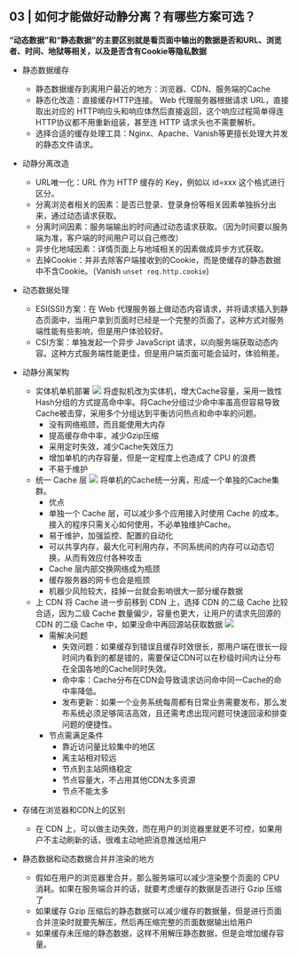 ## 03 | 如何才能做好动静分离？有哪些方案可选？

**“动态数据”和“静态数据”的主要区别就是看页面中输出的数据是否和URL、浏览者、时间、地狱等相关，以及是否含有Cookie等隐私数据**

- 静态数据缓存
    - 静态数据缓存到离用户最近的地方：浏览器、CDN、服务端的Cache
    - 静态化改造：直接缓存HTTP连接。 Web 代理服务器根据请求 URL，直接取出对应的 HTTP响应头和响应体然后直接返回，这个响应过程简单得连 HTTP协议都不用重新组装，甚至连 HTTP 请求头也不需要解析。
    - 选择合适的缓存处理工具：Nginx、Apache、Vanish等更擅长处理大并发的静态文件请求。

- 动静分离改造
    - URL唯一化：URL 作为 HTTP 缓存的 Key，例如以 id=xxx 这个格式进行区分。
    - 分离浏览者相关的因素：是否已登录、登录身份等相关因素单独拆分出来，通过动态请求获取。
    - 分离时间因素：服务端输出的时间通过动态请求获取。（因为时间要以服务端为准，客户端的时间用户可以自己修改）
    - 异步化地域因素：详情页面上与地域相关的因素做成异步方式获取。
    - 去掉Cookie：并非去除客户端接收到的Cookie，而是使缓存的静态数据中不含Cookie。（Vanish `unset req.http.cookie`)

- 动态数据处理
    - ESI(SSI)方案：在 Web 代理服务器上做动态内容请求，并将请求插入到静态页面中，当用户拿到页面时已经是一个完整的页面了。这种方式对服务端性能有些影响，但是用户体验较好。
    - CSI方案：单独发起一个异步 JavaScript 请求，以向服务端获取动态内容。这种方式服务端性能更佳，但是用户端页面可能会延时，体验稍差。

- 动静分离架构
    - 实体机单机部署
         ![ ](https://static001.geekbang.org/resource/image/4e/8a/4e4f0b0e5b83deaccb8cc49ad40f1a8a.jpg)
         将虚拟机改为实体机，增大Cache容量，采用一致性Hash分组的方式提高命中率。将Cache分组过少命中率虽高但容易导致Cache被击穿，采用多个分组达到平衡访问热点和命中率的问题。
         - 没有网络瓶颈，而且能使用大内存
         - 提高缓存命中率，减少Gzip压缩
         - 采用定时失效，减少Cache失效压力
         - 增加单机的内存容量，但是一定程度上也造成了 CPU 的浪费
         - 不易于维护
    - 统一 Cache 层
        ![ ](https://static001.geekbang.org/resource/image/36/d2/36af87e321f9d6a2f4516bf2e21e55d2.jpg)
        将单机的Cache统一分离，形成一个单独的Cache集群。
        - 优点
        - 单独一个 Cache 层，可以减少多个应用接入时使用 Cache 的成本。接入的程序只需关心如何使用，不必单独维护Cache。
        - 易于维护，加强监控、配置的自动化
        - 可以共享内存，最大化可利用内存，不同系统间的内存可以动态切换，从而有效应付各种攻击
        - Cache 层内部交换网络成为瓶颈
        - 缓存服务器的网卡也会是瓶颈
        - 机器少风险较大，挂掉一台就会影响很大一部分缓存数据
    - 上 CDN
        将 Cache 进一步前移到 CDN 上，选择 CDN 的二级 Cache 比较合适，因为二级 Cache 数量偏少，容量也更大，让用户的请求先回源的 CDN 的二级 Cache 中，如果没命中再回源站获取数据
        ![ ](https://static001.geekbang.org/resource/image/c0/dd/c0fd22cf9d565a8ea2e9edcefae3b2dd.jpg)
        - 需解决问题
            - 失效问题：如果缓存到错误且缓存时效很长，那用户端在很长一段时间内看到的都是错的，需要保证CDN可以在秒级时间内让分布在全国各地的Cache同时失效。
            - 命中率：Cache分布在CDN会导致请求访问命中同一Cache的命中率降低。
            - 发布更新：如果一个业务系统每周都有日常业务需要发布，那么发布系统必须足够简洁高效，且还需考虑出现问题可快速回滚和排查问题的便捷性。
        - 节点需满足条件
            - 靠近访问量比较集中的地区
            - 离主站相对较远
            - 节点到主站网络稳定
            - 节点容量大，不占用其他CDN太多资源
            - 节点不能太多

- 存储在浏览器和CDN上的区别
    - 在 CDN 上，可以做主动失效，而在用户的浏览器里就更不可控，如果用户不主动刷新的话，很难主动地把消息推送给用户
- 静态数据和动态数据合并并渲染的地方
    - 假如在用户的浏览器里合并，那么服务端可以减少渲染整个页面的 CPU 消耗。如果在服务端合并的话，就要考虑缓存的数据是否进行 Gzip 压缩了
    - 如果缓存 Gzip 压缩后的静态数据可以减少缓存的数据量，但是进行页面合并渲染时就要先解压，然后再压缩完整的页面数据输出给用户
    - 如果缓存未压缩的静态数据，这样不用解压静态数据，但是会增加缓存容量。